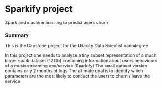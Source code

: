 # Sparkify project
Spark and machine learning to predict users churn

### Summary
This is the Capstone project for the Udacity Data Scientist nanodegree

In this project one needs to analyse a tiny subset representation of a much larger spark dataset (12 Gb) containing information about users behaviours of a music streaming app/service (Sparkify)
The small dataset version contains only 2 months of logs
The ultimate goal is to identify which parameters are the most likely to conduct the users to churn / leave the service

